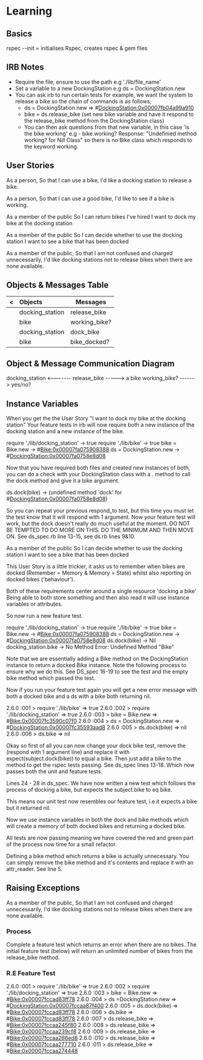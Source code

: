 <h1> Learning </h1>

<h2>Basics</h2>

rspec --init = initialises Rspec, creates rspec & gem files

<h2>IRB Notes</h2>

- Require the file, ensure to use the path e.g './lib/file_name'
- Set a variable to a new DockingStation e.g ds = DockingStation.new
- You can ask irb to run certain tests for example, we want the system to release a bike so the chain of commands is as follows;
  - ds = DockingStation.new
    => #<DockingStation:0x00007fb04a99a910>
  - bike = ds.release_bike (set new bike variable and have it respond to the release_bike method from the DockingStation class)
  - You can then ask questions from that new variable, in this case 'is the bike working' e.g - bike.working? Response: "Undefinied method working? for Nill Class" so there is no Bike class which responds to the keyword working.

<h2>User Stories</h2>

As a person,
So that I can use a bike,
I'd like a docking station to release a bike.

As a person,
So that I can use a good bike,
I'd like to see if a bike is working.

As a member of the public
So I can return bikes I've hired
I want to dock my bike at the docking station

As a member of the public
So I can decide whether to use the docking station
I want to see a bike that has been docked

As a member of the public,
So that I am not confused and charged unnecessarily,
I'd like docking stations not to release bikes when there are none available.

<h2>Objects & Messages Table</h2>

| <   | Objects         | Messages      |
| :-- | :-------------- | ------------- |
|     | docking_station | release_bike  |
|     | bike            | working_bike? |
|     | docking_station | dock_bike     |
|     | bike            | bike_docked?  |

<h2>Object & Message Communication Diagram</h2>

docking_station <------- release_bike -----> a bike
working_bike? ------> yes/no?

<h2>Instance Variables</h2>

When you get the the User Story "I want to dock my bike at the docking station" Your feature tests in irb will now require both a new instance of the docking station and a new instance of the bike.

require './lib/docking_station'
-> true
require './lib/bike'
-> true
bike = Bike.new
-> #<Bike:0x00007fa075908388>
ds = DockingStation.new
-> #<DockingStation:0x00007fa0758e8d08>

Now that you have required both files and created new instances of both, you can do a check with your DockingStation class with a . method to call the dock method and give it a bike argument.

ds.dock(bike)
-> (undefined method `dock' for #<DockingStation:0x00007fa0758e8d08>)

So you can repeat your previous respond_to test, but this time you must let the test know that it will respond with 1 argument. Now your feature test will work, but the dock doesn't really do much useful at the moment. DO NOT BE TEMPTED TO DO MORE ON THIS. DO THE MINIMUM AND THEN MOVE ON. See ds_spec.rb line 13-15, see ds.rb lines 9&10.

As a member of the public
So I can decide whether to use the docking station
I want to see a bike that has been docked

This User Story is a little trickier, it asks us to remember when bikes are docked (Remember = Memory & Memory = State) whilst also reporting on docked bikes ('behaviour').

Both of these requirements center around a single resource 'docking a bike' Being able to both store something and then also read it will use instance variables or attributes.

So now run a new feature test.

require './lib/docking_station'
-> true
require './lib/bike'
-> true
bike = Bike.new
-> #<Bike:0x00007fa075908388>
ds = DockingStation.new
-> #<DockingStation:0x00007fa0758e8d08>
ds.dock(bike)
-> Nil
docking_station.bike
-> No Method Error: Undefined Method "Bike"

Note that we are essentially adding a Bike method on the DockingStation instance to return a docked Bike instance. Note the following process to ensure why we do this. See DS_spec 16-19 to see the test and the empty bike method which passed the test.

Now if you run your feature test again you will get a new error message with both a docked bike and a ds with a bike both returning nil.

2.6.0 :001 > require './lib/bike'
=> true
2.6.0 :002 > require './lib/docking_station'
=> true
2.6.0 :003 > bike = Bike.new
=> #<Bike:0x00007fc3590c07f0>
2.6.0 :004 > ds = DockingStation.new
=> #<DockingStation:0x00007fc35593aad8>
2.6.0 :005 > ds.dock(bike)
=> nil
2.6.0 :006 > ds.bike
=> nil

Okay so first of all you can now change your dock bike test, remove the (respond with 1 argument line) and replace it with expect(subject.dock(bike)) to equal a bike. Then just add a bike to the method to get the rspec tests passing. See ds_spec lines 13-18. Which now passes both the unit and feature tests.

Lines 24 - 28 in ds_spec. We have now written a new test which follows the process of docking a bike, but expects the subject.bike to eq bike.

This means our unit test now resembles our feature test, i.e it expects a bike but it returned nil.

Now we use instance variables in both the dock and bike methods which will create a memory of both docked bikes and returning a docked bike.

All tests are now passing meaning we have covered the red and green part of the process now time for a small refactor.

Defining a bike method which returns a bike is actually unnecessary. You can simply remove the bike method and it's contents and replace it with an attr_reader. See line 5.

<h2>Raising Exceptions</h2>

As a member of the public,
So that I am not confused and charged unnecessarily,
I'd like docking stations not to release bikes when there are none available.

<h3>Process</h3>

Complete a feature test which returns an error when there are no bikes. The initial feature test (below) will return an unlimited number of bikes from the release_bike method.

<h3>R.E Feature Test</h3>

2.6.0 :001 > require './lib/bike'
=> true
2.6.0 :002 > require './lib/docking_station'
=> true
2.6.0 :003 > bike = Bike.new
=> #<Bike:0x00007fccad83ff78>
2.6.0 :004 > ds =DockingStation.new
=> #<DockingStation:0x00007fccaa87f400>
2.6.0 :005 > ds.dock(bike)
=> #<Bike:0x00007fccad83ff78>
2.6.0 :006 > ds.bike
=> #<Bike:0x00007fccad83ff78>
2.6.0 :007 > ds.release_bike
=> #<Bike:0x00007fccaa245f80>
2.6.0 :008 > ds.release_bike
=> #<Bike:0x00007fccaa239cf8>
2.6.0 :009 > ds.release_bike
=> #<Bike:0x00007fccaa266ed8>
2.6.0 :010 > ds.release_bike
=> #<Bike:0x00007fccaa277710>
2.6.0 :011 > ds.release_bike
=> #<Bike:0x00007fccaa274448>
